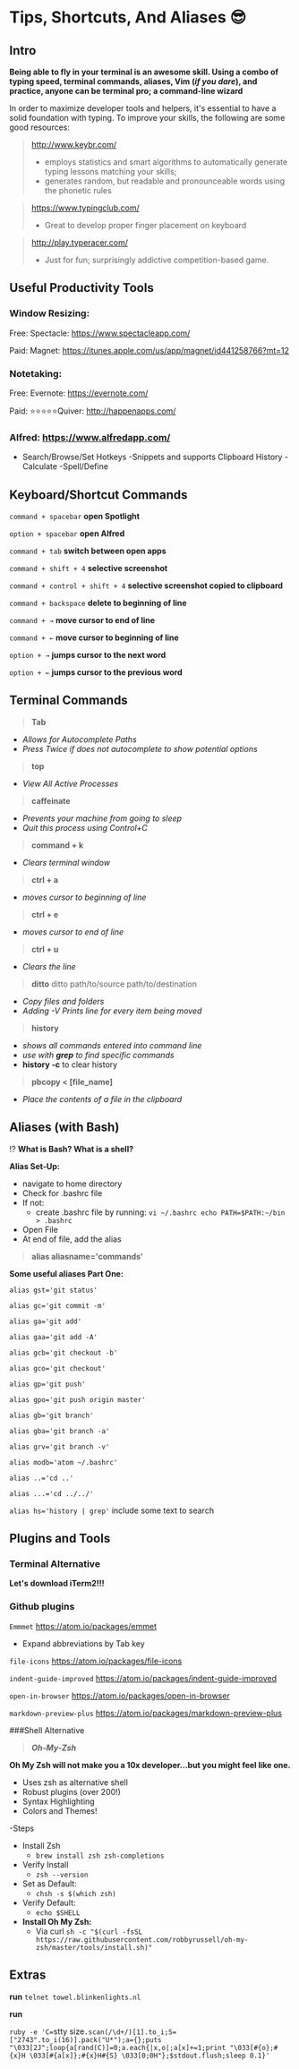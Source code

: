 # Tips, Shortcuts, And Aliases 😎

## Intro

**Being able to fly in your terminal is an awesome skill. Using a combo of typing speed, terminal commands, aliases, Vim (_if you dare_), and practice, anyone can be terminal pro; a command-line wizard**

In order to maximize developer tools and helpers, it's essential to have a solid foundation with typing. To improve your skills, the following are some good resources:

>http://www.keybr.com/
> - employs statistics and smart algorithms to automatically generate typing lessons matching your skills;
>- generates random, but readable and pronounceable words using the phonetic rules

>https://www.typingclub.com/
> - Great to develop proper finger placement on keyboard

>http://play.typeracer.com/
> - Just for fun; surprisingly addictive competition-based game.

## Useful Productivity Tools
### Window Resizing:
Free:
Spectacle: https://www.spectacleapp.com/


Paid:
Magnet: https://itunes.apple.com/us/app/magnet/id441258766?mt=12

### Notetaking:
Free:
Evernote: https://evernote.com/

Paid:
⭐️⭐️⭐️⭐️⭐️Quiver: http://happenapps.com/

### Alfred: https://www.alfredapp.com/
- Search/Browse/Set Hotkeys
-Snippets and supports Clipboard History
-Calculate
-Spell/Define

## Keyboard/Shortcut Commands
 `command + spacebar`  **open Spotlight**

`option + spacebar` **open Alfred**

`command + tab` **switch between open apps**

`command + shift + 4` **selective screenshot**

`command + control + shift + 4` **selective screenshot copied to clipboard**

`command + backspace` **delete to beginning of line**

`command + →` **move cursor to end of line**

`command + ←` **move cursor to beginning of line**

`option + →` **jumps cursor to the next word**

`option + ←` **jumps cursor to the previous word** 



## Terminal Commands
>**Tab**
- _Allows for Autocomplete Paths_
- _Press Twice if does not autocomplete to show potential options_
>**top**
- _View All Active Processes_
>**caffeinate**
- _Prevents your machine from going to sleep_
- _Quit this process using Control+C_
>**command + k**
- _Clears terminal window_
>**ctrl + a**
- _moves cursor to beginning of line_
>**ctrl + e**
- _moves cursor to end of line_
>**ctrl + u**
- _Clears the line_
>**ditto**
ditto path/to/source path/to/destination
- _Copy files and folders_
- _Adding -V Prints line for every item being moved_
>**history**
- _shows all commands entered into command line_
- _use with **grep** to find specific commands_
- **history -c** to clear history
>**pbcopy < [file_name]**
- _Place the contents of a file in the clipboard_


## Aliases (with Bash)

⁉️ **What is Bash? What is a shell?**

**Alias Set-Up:**
- navigate to home directory
- Check for .bashrc file
- If not:   
  - create .bashrc file by running:
    `vi ~/.bashrc
    echo PATH=$PATH:~/bin > .bashrc`
- Open File
- At end of file, add the alias
>**alias aliasname='commands'**

**Some useful aliases Part One:**

`alias gst='git status'`

`alias gc='git commit -m'`

`alias ga='git add'`

`alias gaa='git add -A'`

`alias gcb='git checkout -b'`

`alias gco='git checkout'`

`alias gp='git push'`

`alias gpo='git push origin master'`

`alias gb='git branch'`

`alias gba='git branch -a'`

`alias grv='git branch -v'`

`alias modb='atom ~/.bashrc'`

`alias ..='cd ..'`

`alias ...='cd ../../'`

`alias hs='history | grep'` include some text to search

## Plugins and Tools
### Terminal Alternative
**Let's download iTerm2!!!**

### Github plugins

`Emmmet` https://atom.io/packages/emmet
- Expand abbreviations by Tab key

`file-icons` https://atom.io/packages/file-icons

`indent-guide-improved` https://atom.io/packages/indent-guide-improved

`open-in-browser` https://atom.io/packages/open-in-browser

`markdown-preview-plus` https://atom.io/packages/markdown-preview-plus



###Shell Alternative
>***Oh-My-Zsh***

**Oh My Zsh will not make you a 10x developer...but you might feel like one.**
- Uses zsh as alternative shell
- Robust plugins (over 200!)
- Syntax Highlighting
- Colors and Themes!

-Steps
  - Install Zsh
    - `brew install zsh zsh-completions`
  - Verify Install
    -  `zsh --version`
  - Set as Default:
    - `chsh -s $(which zsh)`
  - Verify Default:
    - `echo $SHELL`
  - **Install Oh My Zsh:**
    - Via curl `sh -c "$(curl -fsSL https://raw.githubusercontent.com/robbyrussell/oh-my-zsh/master/tools/install.sh)"`


## Extras

**run**
`telnet towel.blinkenlights.nl`


**run**

`ruby -e 'C=`stty size`.scan(/\d+/)[1].to_i;S=["2743".to_i(16)].pack("U*");a={};puts "\033[2J";loop{a[rand(C)]=0;a.each{|x,o|;a[x]+=1;print "\033[#{o};#{x}H \033[#{a[x]};#{x}H#{S} \033[0;0H"};$stdout.flush;sleep 0.1}'`
